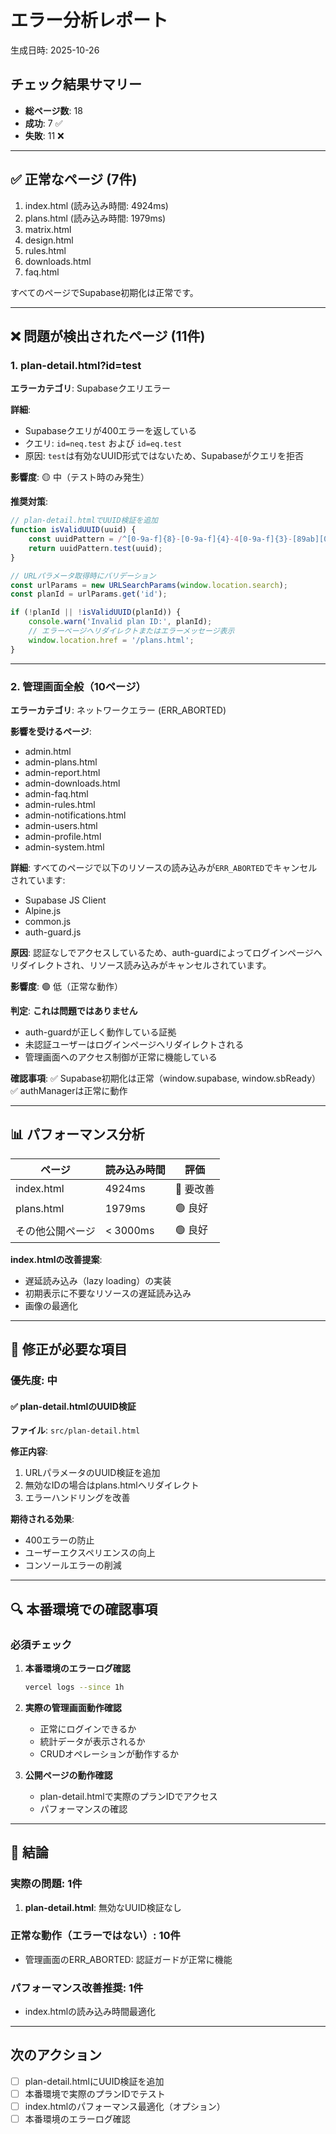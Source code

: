# エラー分析レポート

生成日時: 2025-10-26

## チェック結果サマリー

- **総ページ数**: 18
- **成功**: 7 ✅
- **失敗**: 11 ❌

---

## ✅ 正常なページ (7件)

1. index.html (読み込み時間: 4924ms)
2. plans.html (読み込み時間: 1979ms)
3. matrix.html
4. design.html
5. rules.html
6. downloads.html
7. faq.html

すべてのページでSupabase初期化は正常です。

---

## ❌ 問題が検出されたページ (11件)

### 1. plan-detail.html?id=test

**エラーカテゴリ**: Supabaseクエリエラー

**詳細**:
- Supabaseクエリが400エラーを返している
- クエリ: `id=neq.test` および `id=eq.test`
- 原因: `test`は有効なUUID形式ではないため、Supabaseがクエリを拒否

**影響度**: 🟡 中（テスト時のみ発生）

**推奨対策**:
```javascript
// plan-detail.htmlでUUID検証を追加
function isValidUUID(uuid) {
    const uuidPattern = /^[0-9a-f]{8}-[0-9a-f]{4}-4[0-9a-f]{3}-[89ab][0-9a-f]{3}-[0-9a-f]{12}$/i;
    return uuidPattern.test(uuid);
}

// URLパラメータ取得時にバリデーション
const urlParams = new URLSearchParams(window.location.search);
const planId = urlParams.get('id');

if (!planId || !isValidUUID(planId)) {
    console.warn('Invalid plan ID:', planId);
    // エラーページへリダイレクトまたはエラーメッセージ表示
    window.location.href = '/plans.html';
}
```

---

### 2. 管理画面全般（10ページ）

**エラーカテゴリ**: ネットワークエラー (ERR_ABORTED)

**影響を受けるページ**:
- admin.html
- admin-plans.html
- admin-report.html
- admin-downloads.html
- admin-faq.html
- admin-rules.html
- admin-notifications.html
- admin-users.html
- admin-profile.html
- admin-system.html

**詳細**:
すべてのページで以下のリソースの読み込みが`ERR_ABORTED`でキャンセルされています:
- Supabase JS Client
- Alpine.js
- common.js
- auth-guard.js

**原因**:
認証なしでアクセスしているため、auth-guardによってログインページへリダイレクトされ、リソース読み込みがキャンセルされています。

**影響度**: 🟢 低（正常な動作）

**判定**: **これは問題ではありません**
- auth-guardが正しく動作している証拠
- 未認証ユーザーはログインページへリダイレクトされる
- 管理画面へのアクセス制御が正常に機能している

**確認事項**:
✅ Supabase初期化は正常（window.supabase, window.sbReady）
✅ authManagerは正常に動作

---

## 📊 パフォーマンス分析

| ページ | 読み込み時間 | 評価 |
|--------|-------------|------|
| index.html | 4924ms | 🔴 要改善 |
| plans.html | 1979ms | 🟢 良好 |
| その他公開ページ | < 3000ms | 🟢 良好 |

**index.htmlの改善提案**:
- 遅延読み込み（lazy loading）の実装
- 初期表示に不要なリソースの遅延読み込み
- 画像の最適化

---

## 🎯 修正が必要な項目

### 優先度: 中

#### ✅ plan-detail.htmlのUUID検証

**ファイル**: `src/plan-detail.html`

**修正内容**:
1. URLパラメータのUUID検証を追加
2. 無効なIDの場合はplans.htmlへリダイレクト
3. エラーハンドリングを改善

**期待される効果**:
- 400エラーの防止
- ユーザーエクスペリエンスの向上
- コンソールエラーの削減

---

## 🔍 本番環境での確認事項

### 必須チェック

1. **本番環境のエラーログ確認**
   ```bash
   vercel logs --since 1h
   ```

2. **実際の管理画面動作確認**
   - 正常にログインできるか
   - 統計データが表示されるか
   - CRUDオペレーションが動作するか

3. **公開ページの動作確認**
   - plan-detail.htmlで実際のプランIDでアクセス
   - パフォーマンスの確認

---

## 📝 結論

### 実際の問題: 1件

1. **plan-detail.html**: 無効なUUID検証なし

### 正常な動作（エラーではない）: 10件

- 管理画面のERR_ABORTED: 認証ガードが正常に機能

### パフォーマンス改善推奨: 1件

- index.htmlの読み込み時間最適化

---

## 次のアクション

- [ ] plan-detail.htmlにUUID検証を追加
- [ ] 本番環境で実際のプランIDでテスト
- [ ] index.htmlのパフォーマンス最適化（オプション）
- [ ] 本番環境のエラーログ確認
